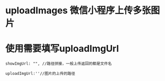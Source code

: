 uploadImages 微信小程序上传多张图片
====================
# 使用需要填写uploadImgUrl
```
showImgUrl: "", //路径拼接，一般上传返回的都是文件名

uploadImgUrl:''//图片的上传的路径
```
